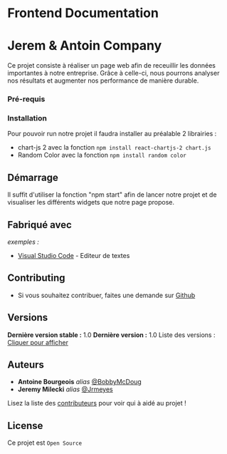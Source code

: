 # Frontend Documentation

# Jerem & Antoin Company

Ce projet consiste à réaliser un page web afin de receuillir les données importantes à notre entreprise.
Grâce à celle-ci, nous pourrons analyser nos résultats et augmenter nos performance de manière durable. 


### Pré-requis
### Installation

Pour pouvoir run notre projet il faudra installer au préalable 2 librairies :
  
- chart-js 2 avec la fonction ``npm install react-chartjs-2 chart.js``
- Random Color avec la fonction ``npm install random color``


## Démarrage

Il suffit d'utiliser la fonction "npm start" afin de lancer notre projet et de visualiser les différents widgets que notre page propose. 

## Fabriqué avec

_exemples :_

* [Visual Studio Code](https://code.visualstudio.com/) - Editeur de textes

## Contributing

* Si vous souhaitez contribuer, faites une demande sur  [Github](https://github.com/BobbyMcDoug/PROJECT_WEB_OCRES.git) 

## Versions

**Dernière version stable :** 1.0
**Dernière version :** 1.0
Liste des versions : [Cliquer pour afficher](https://github.com/BobbyMcDoug/PROJECT_WEB_OCRES/tags)

## Auteurs

* **Antoine Bourgeois** _alias_ [@BobbyMcDoug](https://github.com/BobbyMcDoug)
* **Jeremy Milecki** _alias_ [@Jrmeyes](https://github.com/Jrmeyes)

Lisez la liste des [contributeurs](https://github.com/BobbyMcDoug/PROJECT_WEB_OCRES/contributors) pour voir qui à aidé au projet !


## License

Ce projet est ``Open Source``
